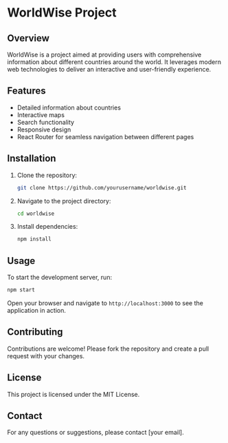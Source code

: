 # WorldWise Project

## Overview

WorldWise is a project aimed at providing users with comprehensive information about different countries around the world. It leverages modern web technologies to deliver an interactive and user-friendly experience.

## Features

- Detailed information about countries
- Interactive maps
- Search functionality
- Responsive design
- React Router for seamless navigation between different pages

## Installation

1. Clone the repository:
   ```bash
   git clone https://github.com/yourusername/worldwise.git
   ```
2. Navigate to the project directory:
   ```bash
   cd worldwise
   ```
3. Install dependencies:
   ```bash
   npm install
   ```

## Usage

To start the development server, run:

```bash
npm start
```

Open your browser and navigate to `http://localhost:3000` to see the application in action.

## Contributing

Contributions are welcome! Please fork the repository and create a pull request with your changes.

## License

This project is licensed under the MIT License.

## Contact

For any questions or suggestions, please contact [your email].
